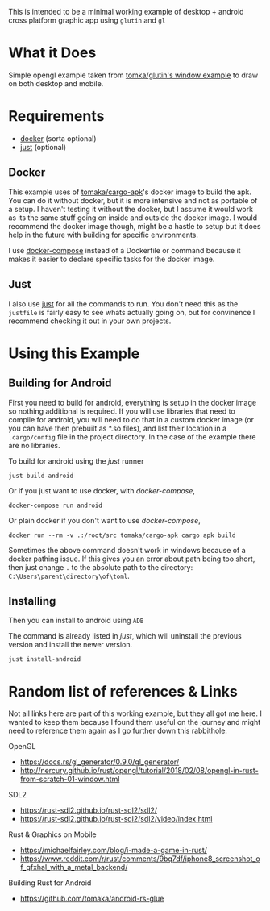 This is intended to be a minimal working example of desktop + android cross platform graphic app using `glutin` and `gl`

# What it Does
Simple opengl example taken from [tomka/glutin's window example](https://github.com/tomaka/glutin) to draw on both desktop and mobile.

# Requirements
- [docker](https://www.docker.com/) (sorta optional)
- [just](https://github.com/casey/just) (optional)

## Docker

This example uses of [tomaka/cargo-apk](https://github.com/tomaka/android-rs-glue)'s docker image to build the apk. You can do it without docker, but it is more intensive and not as portable of a setup. I haven't testing it without the docker, but I assume it would work as its the same stuff going on inside and outside the docker image. I would recommend the docker image though, might be a hastle to setup but it does help in the future with building for specific environments.

I use [docker-compose](https://docs.docker.com/compose/) instead of a Dockerfile or command because it makes it easier to declare specific tasks for the docker image.

## Just

I also use [just](https://github.com/casey/just) for all the commands to run. You don't need this as the `justfile` is fairly easy to see whats actually going on, but for convinence I recommend checking it out in your own projects. 

# Using this Example

## Building for Android

First you need to build for android, everything is setup in the docker image so nothing additional is required. If you will use libraries that need to compile for android, you will need to do that in a custom docker image (or you can have then prebuilt as *.so files), and list their location in a `.cargo/config` file in the project directory. In the case of the example there are no libraries.

To build for android using the _just_ runner

```
just build-android
```

Or if you just want to use docker, with _docker-compose_,

```
docker-compose run android
```
Or plain docker if you don't want to use _docker-compose_,

```
docker run --rm -v .:/root/src tomaka/cargo-apk cargo apk build
```

Sometimes the above command doesn't work in windows because of a docker pathing issue. If this gives you an error about path being too short, then just change `.` to the absolute path to the directory: `C:\Users\parent\directory\of\toml`.

## Installing

Then you can install to android using `ADB`

The command is already listed in _just_, which will uninstall the previous version and install the newer version.

```
just install-android
```

# Random list of references & Links

Not all links here are part of this working example, but they all got me here. I wanted to keep them because I found them useful on the journey and might need to reference them again as I go further down this rabbithole.

OpenGL
- https://docs.rs/gl_generator/0.9.0/gl_generator/
- http://nercury.github.io/rust/opengl/tutorial/2018/02/08/opengl-in-rust-from-scratch-01-window.html

SDL2
- https://rust-sdl2.github.io/rust-sdl2/sdl2/
- https://rust-sdl2.github.io/rust-sdl2/sdl2/video/index.html

Rust & Graphics on Mobile
- https://michaelfairley.com/blog/i-made-a-game-in-rust/
- https://www.reddit.com/r/rust/comments/9bq7df/iphone8_screenshot_of_gfxhal_with_a_metal_backend/

Building Rust for Android
- https://github.com/tomaka/android-rs-glue


